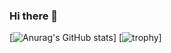 ### Hi there 👋


[![Anurag's GitHub stats](https://github-readme-stats.vercel.app/api?username=sjm1992st&include_all_commits=true&&show_icons=true)]
[![trophy](https://github-profile-trophy.vercel.app/?username=sjm1992st)]
<br/>  
